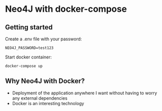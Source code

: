 # Neo4J with docker-compose

## Getting started

Create a .env file with your password:
```
NEO4J_PASSWORD=test123
```
Start docker container:
```
docker-compose up
```

## Why Neo4J with Docker?
- Deployment of the application anywhere I want without having to worry any external dependencies
- Docker is an interesting technology 
